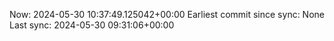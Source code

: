 Now: 2024-05-30 10:37:49.125042+00:00 Earliest commit since sync: None Last sync: 2024-05-30 09:31:06+00:00
